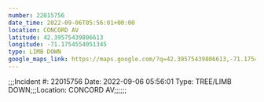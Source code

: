 ```yaml
---
number: 22015756
date_time: 2022-09-06T05:56:01+00:00
location: CONCORD AV
latitude: 42.39575439806613
longitude: -71.1754554051345
type: LIMB DOWN
google_maps_link: https://maps.google.com/?q=42.39575439806613,-71.1754554051345
---
```


;;;Incident #: 22015756   Date: 2022-09-06 05:56:01   Type: TREE/LIMB DOWN;;;Location: CONCORD AV;;;;;;
